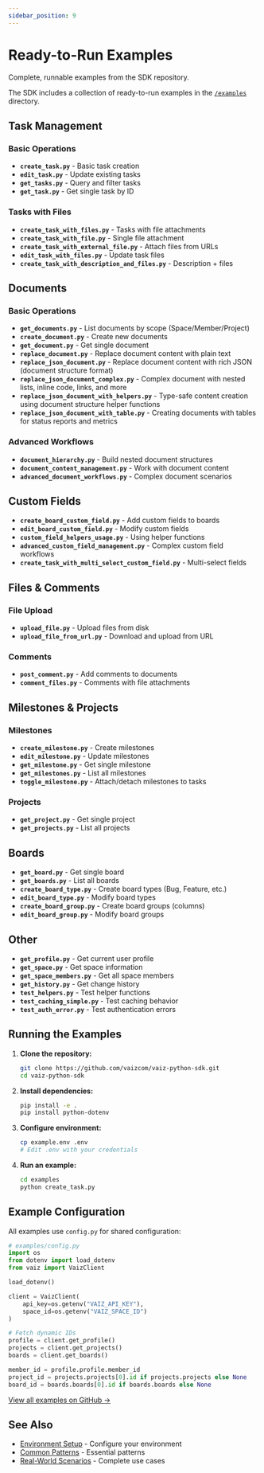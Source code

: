 ```yaml
---
sidebar_position: 9
---
```


# Ready-to-Run Examples

Complete, runnable examples from the SDK repository.

The SDK includes a collection of ready-to-run examples in the [`/examples`](https://github.com/vaizcom/vaiz-python-sdk/tree/main/examples) directory.

## Task Management

### Basic Operations
- **`create_task.py`** - Basic task creation
- **`edit_task.py`** - Update existing tasks  
- **`get_tasks.py`** - Query and filter tasks
- **`get_task.py`** - Get single task by ID

### Tasks with Files
- **`create_task_with_files.py`** - Tasks with file attachments
- **`create_task_with_file.py`** - Single file attachment
- **`create_task_with_external_file.py`** - Attach files from URLs
- **`edit_task_with_files.py`** - Update task files
- **`create_task_with_description_and_files.py`** - Description + files

## Documents

### Basic Operations
- **`get_documents.py`** - List documents by scope (Space/Member/Project)
- **`create_document.py`** - Create new documents
- **`get_document.py`** - Get single document
- **`replace_document.py`** - Replace document content with plain text
- **`replace_json_document.py`** - Replace document content with rich JSON (document structure format)
- **`replace_json_document_complex.py`** - Complex document with nested lists, inline code, links, and more
- **`replace_json_document_with_helpers.py`** - Type-safe content creation using document structure helper functions
- **`replace_json_document_with_table.py`** - Creating documents with tables for status reports and metrics

### Advanced Workflows
- **`document_hierarchy.py`** - Build nested document structures
- **`document_content_management.py`** - Work with document content
- **`advanced_document_workflows.py`** - Complex document scenarios

## Custom Fields

- **`create_board_custom_field.py`** - Add custom fields to boards
- **`edit_board_custom_field.py`** - Modify custom fields
- **`custom_field_helpers_usage.py`** - Using helper functions
- **`advanced_custom_field_management.py`** - Complex custom field workflows
- **`create_task_with_multi_select_custom_field.py`** - Multi-select fields

## Files & Comments

### File Upload
- **`upload_file.py`** - Upload files from disk
- **`upload_file_from_url.py`** - Download and upload from URL

### Comments
- **`post_comment.py`** - Add comments to documents
- **`comment_files.py`** - Comments with file attachments

## Milestones & Projects

### Milestones
- **`create_milestone.py`** - Create milestones
- **`edit_milestone.py`** - Update milestones
- **`get_milestone.py`** - Get single milestone
- **`get_milestones.py`** - List all milestones
- **`toggle_milestone.py`** - Attach/detach milestones to tasks

### Projects
- **`get_project.py`** - Get single project
- **`get_projects.py`** - List all projects

## Boards

- **`get_board.py`** - Get single board
- **`get_boards.py`** - List all boards
- **`create_board_type.py`** - Create board types (Bug, Feature, etc.)
- **`edit_board_type.py`** - Modify board types
- **`create_board_group.py`** - Create board groups (columns)
- **`edit_board_group.py`** - Modify board groups

## Other

- **`get_profile.py`** - Get current user profile
- **`get_space.py`** - Get space information
- **`get_space_members.py`** - Get all space members
- **`get_history.py`** - Get change history
- **`test_helpers.py`** - Test helper functions
- **`test_caching_simple.py`** - Test caching behavior
- **`test_auth_error.py`** - Test authentication errors

## Running the Examples

1. **Clone the repository:**
   ```bash
   git clone https://github.com/vaizcom/vaiz-python-sdk.git
   cd vaiz-python-sdk
   ```

2. **Install dependencies:**
   ```bash
   pip install -e .
   pip install python-dotenv
   ```

3. **Configure environment:**
   ```bash
   cp example.env .env
   # Edit .env with your credentials
   ```

4. **Run an example:**
   ```bash
   cd examples
   python create_task.py
   ```

## Example Configuration

All examples use `config.py` for shared configuration:

```python
# examples/config.py
import os
from dotenv import load_dotenv
from vaiz import VaizClient

load_dotenv()

client = VaizClient(
    api_key=os.getenv("VAIZ_API_KEY"),
    space_id=os.getenv("VAIZ_SPACE_ID")
)

# Fetch dynamic IDs
profile = client.get_profile()
projects = client.get_projects()
boards = client.get_boards()

member_id = profile.profile.member_id
project_id = projects.projects[0].id if projects.projects else None
board_id = boards.boards[0].id if boards.boards else None
```

[View all examples on GitHub →](https://github.com/vaizcom/vaiz-python-sdk/tree/main/examples)

## See Also

- [Environment Setup](./environment-setup) - Configure your environment
- [Common Patterns](./common-patterns) - Essential patterns
- [Real-World Scenarios](./real-world) - Complete use cases

